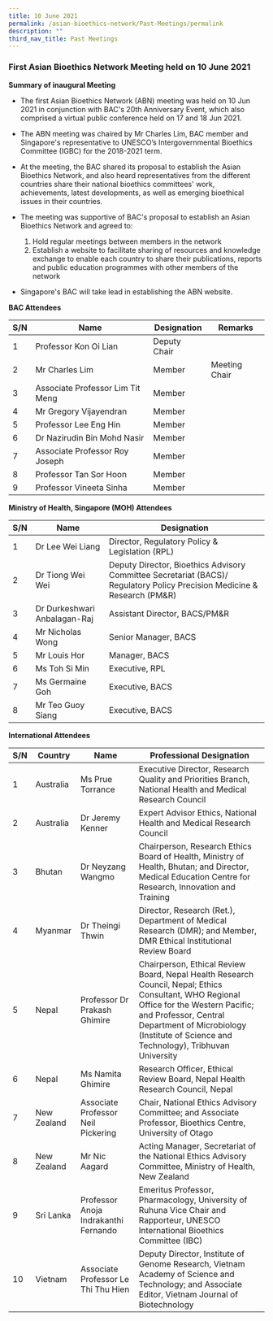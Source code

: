 ```yaml
---
title: 10 June 2021
permalink: /asian-bioethics-network/Past-Meetings/permalink
description: ""
third_nav_title: Past Meetings
---
```

### **First Asian Bioethics Network Meeting held on 10 June 2021**

**Summary of inaugural Meeting**

* The first Asian Bioethics Network (ABN) meeting was held on 10 Jun 2021 in conjunction with BAC's 20th Anniversary Event, which also comprised a virtual public conference held  on 17 and 18 Jun 2021.  

* The ABN meeting was chaired by Mr Charles Lim, BAC member and Singapore's representative to UNESCO’s Intergovernmental Bioethics Committee (IGBC) for the 2018-2021 term. 
* At the meeting, the BAC shared its proposal to establish the Asian Bioethics Network, and also heard representatives from the different countries share their national bioethics committees' work, achievements, latest developments, as well as emerging bioethical issues in their countries. 

* The meeting was supportive of BAC's proposal to establish an Asian Bioethics Network and agreed to:
   1. Hold regular meetings between members in the network  
   2. Establish a website to facilitate sharing of resources and knowledge exchange to enable each country to share their publications, reports and public education programmes with other members of the network

* Singapore's BAC will take lead in establishing the ABN website.

**BAC Attendees**

|     S/N    |     Name                           |     Designation       | Remarks       |
|-----|-----------------------------|----------------------|--------------|
|     1      | Professor Kon Oi Lian        |     Deputy   Chair    |               |
|     2      |     Mr Charles Lim                 |     Member            | Meeting Chair |
|     3      | Associate Professor Lim Tit Meng   |     Member            |               |
|     4      |     Mr Gregory Vijayendran         |     Member            |               |
|     5      | Professor Lee Eng Hin              |     Member            |               |
|     6      |     Dr Nazirudin Bin Mohd Nasir    |     Member            |               |
|     7      | Associate Professor Roy Joseph     |     Member            |               |
|     8      | Professor Tan Sor Hoon             |     Member            |               |
|     9      | Professor Vineeta Sinha            |     Member            |               |

**Ministry of Health, Singapore (MOH) Attendees**

|     S/N    |     Name          |     Designation               |  
|---------|-------------------|-----------------------|
|     1      |     Dr Lee Wei Liang                |     Director,   Regulatory Policy & Legislation (RPL)                                                                                      |   |
|     2      |     Dr Tiong Wei Wei                |     Deputy   Director, Bioethics Advisory Committee Secretariat (BACS)/ Regulatory Policy   Precision Medicine & Research (PM&R)    |  
|     3      |     Dr Durkeshwari Anbalagan-Raj    |     Assistant Director, BACS/PM&R      |  
|     4      |     Mr Nicholas Wong                |     Senior   Manager, BACS   |
|     5      |     Mr Louis Hor                    |     Manager,   BACS   |
|     6      |     Ms Toh Si Min                   |     Executive, RPL  |
|     7      |     Ms Germaine Goh                 |     Executive,   BACS   |
|     8      |     Mr Teo Guoy Siang               |     Executive,   BACS    |

**International Attendees**   

|     S/N    |     Country        |     Name                                       |     Professional Designation  |
|--------|-------------|---------------|----------------------|
|     1      |     Australia      |     Ms Prue   Torrance                         |     Executive   Director, Research Quality and Priorities Branch, National Health and Medical Research Council  |
|     2      |     Australia      |     Dr Jeremy   Kenner                         |     Expert   Advisor Ethics, National Health and Medical Research Council |
|     3      |     Bhutan         |     Dr Neyzang   Wangmo                        |     Chairperson,     Research   Ethics Board of Health, Ministry of Health, Bhutan; and Director,      Medical   Education Centre for Research, Innovation and Training  |
|     4      |     Myanmar        |     Dr Theingi   Thwin                         |     Director, Research (Ret.), Department of Medical Research (DMR); and Member, DMR   Ethical Institutional Review Board  |
|     5      |     Nepal          |     Professor Dr   Prakash Ghimire             |     Chairperson, Ethical Review Board,     Nepal Health   Research Council, Nepal;  Ethics Consultant, WHO Regional Office for the Western Pacific; and Professor,  Central Department of Microbiology (Institute of Science and Technology), Tribhuvan   University    |
|     6      |     Nepal          |     Ms Namita   Ghimire                        |     Research   Officer, Ethical Review Board, Nepal Health Research Council, Nepal |
|     7      |     New Zealand    |     Associate   Professor Neil Pickering       |     Chair,     National   Ethics Advisory Committee; and Associate   Professor,     Bioethics   Centre, University of Otago  |
|     8      |     New Zealand    |     Mr Nic Aagard                              |     Acting   Manager, Secretariat of the National Ethics Advisory Committee, Ministry of   Health, New Zealand    |
|     9      |     Sri Lanka      |     Professor   Anoja Indrakanthi Fernando     |     Emeritus   Professor,     Pharmacology,     University of   Ruhuna           Vice Chair   and Rapporteur, UNESCO International Bioethics Committee (IBC)  |
|     10     |     Vietnam        |     Associate Professor Le Thi Thu Hien        |     Deputy   Director,     Institute of   Genome Research, Vietnam Academy of Science and Technology; and Associate Editor, Vietnam Journal of Biotechnology